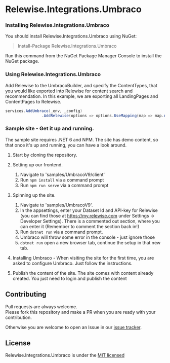 # Relewise.Integrations.Umbraco

### Installing Relewise.Integrations.Umbraco

You should install Relewise.Integrations.Umbraco using NuGet:

> Install-Package Relewise.Integrations.Umbraco

Run this command from the NuGet Package Manager Console to install the NuGet package.

### Using Relewise.Integrations.Umbraco

Add Relewise to the UmbracoBuilder, and specify the ContentTypes, that you would like exported into Relewise for content search and recommendation.
In this example, we are exporting all LandingPages and ContentPages to Relewise.
```csharp
services.AddUmbraco(_env, _config)
                .AddRelewise(options => options.UseMapping(map => map.AutoMapping("LandingPage", "ContentPage")))
```

### Sample site - Get it up and running.

The sample site requires .NET 6 and NPM. The site has demo content, so that once it's up and running, you can have a look around. 

1. Start by cloning the repository.
2. Setting up our frontend.
    
    1. Navigate to 'samples/UmbracoV9/client'
    2. Run `npm install` via a command prompt
    3. Run `npm run serve` via a command prompt

3. Spinning up the site.

    1. Navigate to 'samples/UmbracoV9'.
    2. In the appsettings, enter your Dataset Id and API-key for Relewise (you can find those at https://my.relewise.com under Settings -> Developer Settings). There is a commented out section, where you can enter it (Remember to comment the section back in!)
    3. Run `dotnet run` via a command prompt.
    4. Umbraco will throw some error in the console - just ignore those
    5. `dotnet run` open a new browser tab, continue the setup in that new tab.

4. Installing Umbraco - When visiting the site for the first time, you are asked to configure Umbraco. Just follow the instructions.
5. Publish the content of the site. The site comes with content already created. You just need to login and publish the content

## Contributing

Pull requests are always welcome.  
Please fork this repository and make a PR when you are ready with your contribution.  

Otherwise you are welcome to open an Issue in our [issue tracker](https://github.com/Relewise/relewise-integrations-umbraco/issues).

## License

Relewise.Integrations.Umbraco is under the [MIT licensed](./LICENSE)
